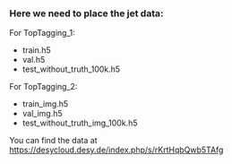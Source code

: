 ### Here we need to place the jet data:

For TopTagging_1:

* train.h5
* val.h5
* test_without_truth_100k.h5


For TopTagging_2:

* train_img.h5
* val_img.h5
* test_without_truth_img_100k.h5


You can find the data at https://desycloud.desy.de/index.php/s/rKrtHqbQwb5TAfg
